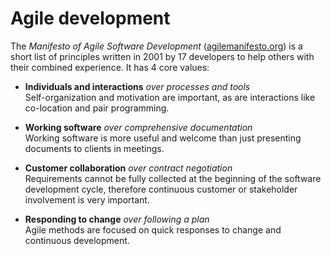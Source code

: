 # Agile development

The *Manifesto of Agile Software Development* ([agilemanifesto.org]) is a short list of principles written in 2001 by 17 developers to help others with their combined experience. It has 4 core values:

[agilemanifesto.org]: http://agilemanifesto.org/

- **Individuals and interactions** *over processes and tools*<br>
  Self-organization and motivation are important, as are interactions like co-location and pair programming.

- **Working software** *over comprehensive documentation*<br>
  Working software is more useful and welcome than just presenting documents to clients in meetings.

- **Customer collaboration** *over contract negotiation*<br>
  Requirements cannot be fully collected at the beginning of the software development cycle, therefore continuous customer or stakeholder involvement is very important.

- **Responding to change** *over following a plan*<br>
  Agile methods are focused on quick responses to change and continuous development.
